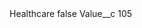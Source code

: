 <?xml version="1.0" encoding="UTF-8"?>
<CustomMetadata xmlns="http://soap.sforce.com/2006/04/metadata" xmlns:xsi="http://www.w3.org/2001/XMLSchema-instance" xmlns:xsd="http://www.w3.org/2001/XMLSchema">
    <label>Healthcare</label>
    <protected>false</protected>
    <values>
        <field>Value__c</field>
        <value xsi:type="xsd:string">105</value>
    </values>
</CustomMetadata>

